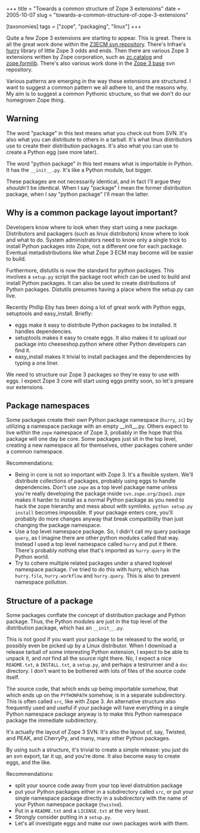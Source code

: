 +++
title = "Towards a common structure of Zope 3 extensions"
date = 2005-10-07
slug = "towards-a-common-structure-of-zope-3-extensions"

[taxonomies]
tags = ["zope", "packaging", "linux"]
+++

Quite a few Zope 3 extensions are starting to appear. This is great.
There is all the great work done within the [Z3ECM svn
repository](http://svn.nuxeo.org/trac/pub/browser/z3lab/). There's
Infrae's [hurry](http://codespeak.net/svn/z3/hurry/trunk) library of
little Zope 3 odds and ends. Then there are various Zope 3 extensions
written by Zope corporation, such as
[zc.catalog](http://svn.zope.org/Sandbox/zc/catalog) and
[zope.formlib](http://svn.zope.org/zope.formlib). There's also various
work done in the [Zope 3 base](http://codespeak.net/svn/z3) svn
repository.

Various patterns are emerging in the way these extensions are
structured. I want to suggest a common pattern we all adhere to, and the
reasons why. My aim is to suggest a common Pythonic structure, so that
we don't do our homegrown Zope thing.

## Warning

The word "package" in this text means what you check out from SVN. It's
also what you can distribute to others in a tarball. It's what linux
distributors use to create their distribution packages. It's also what
you can use to create a Python egg (see more later).

The word "python package" in this text means what is importable in
Python. It has the `__init__.py`. It's like a Python module, but bigger.

These packages are not necessarily identical, and in fact I'll argue
they _shouldn't_ be identical. When I say "package" I mean the former
distribution package, when I say "python package" I'll mean the latter.

## Why is a common package layout important?

Developers know where to look when they start using a new package.
Distributors and packagers (such as linux distributors) know where to
look and what to do. System administrators need to know only a single
trick to install Python packages into Zope, not a different one for each
package. Eventual metadistributions like what Zope 3 ECM may become will
be easier to build.

Furthermore, distutils is now the standard for python packages. This
involves a `setup.py` script the package root which can be used to build
and install Python packages. It can also be used to create distributions
of Python packages. Distutils presumes having a place where the setup.py
can live.

Recently Phillip Eby has been doing a lot of great work with Python
eggs, setuptools and easy_install. Briefly:

- eggs make it easy to distribute Python packages to be installed. It
  handles dependencies.
- setuptools makes it easy to create eggs. It also makes it to upload
  our package into cheeseshop.python where other Python developers can
  find it.
- easy_install makes it trivial to install packages and the dependencies
  by typing a one liner.

We need to structure our Zope 3 packages so they're easy to use with
eggs. I expect Zope 3 core will start using eggs pretty soon, so let's
prepare our extensions.

## Package namespaces

Some packages create their own Python package namespace (`hurry`, `zc`)
by utilizing a namespace package with an empty
<span class="title-ref">\_\_init\_\_.py</span>. Others expect to live
within the `zope` namespace of Zope 3, probably in the hope that this
package will one day be core. Some packages just sit in the top level,
creating a new namespace all for themselves, other packages cohere under
a common namespace.

Recommendations:

- Being in core is not so important with Zope 3. It's a flexible system.
  We'll distribute collections of packages, probably using eggs to
  handle dependencies. Don't use `zope` as a top level package name
  unless you're really developing the package inside
  `svn.zope.org/Zope3`. `zope` makes it harder to install as a normal
  Python package as you need to hack the zope hierarchy and mess about
  with symlinks. `python setup.py install` becomes impossible. If your
  package enters core, you'll probably do more changes anyway that break
  compatibility than just changing the package namespace.
- Use a top level namespace package. So, I didn't call my query package
  `query`, as I imagine there are other python modules called that way.
  Instead I used a top level namespace called `hurry` and put it there.
  There's probably nothing else that's imported as `hurry.query` in the
  Python world.
- Try to cohere multiple related packages under a shared toplevel
  namespace package. I've tried to do this with hurry, which has
  `hurry.file`, `hurry.workflow` and `hurry.query`. This is also to
  prevent namespace pollution.

## Structure of a package

Some packages conflate the concept of distribution package and Python
package. Thus, the Python modules are just in the top level of the
distribution package, which has an `__init__.py`.

This is not good if you want your package to be released to the world,
or possibly even be picked up by a Linux distributor. When I download a
release tarball of some interesting Python extension, I expect to be
able to unpack it, and _not_ find all the source right there. No, I
expect a nice `README.txt`, a `INSTALL.txt`, a `setup.py`, and perhaps a
testrunner and a `doc` directory. I don't want to be bothered with lots
of files of the source code itself.

The source code, that which ends up being importable somehow, that which
ends up on the `PYTHONPATH` somehow, is in a separate subdirectory. This
is often called `src`, like with Zope 3. An alternative structure also
frequently used and useful if your package will have everything in a
single Python namespace package anyway is to make this Python namespace
package the immediate subdirectory.

It's actually the layout of Zope 3 SVN. It's also the layout of, say,
Twisted, and PEAK, and CherryPy, and many, many other Python packages.

By using such a structure, it's trivial to create a simple release: you
just do an svn export, tar it up, and you're done. It also become easy
to create eggs, and the like.

Recommendations:

- split your source code away from your top level distrubtion package
- put your Python packages either in a subdirectory called `src`, or put
  your single namespace package directly in a subdirectory with the name
  of your Python namespace package (`twisted`).
- Put in a `README.txt` and a `LICENSE.txt` at the very least.
- Strongly consider putting in a `setup.py`.
- Let's all investigate eggs and make our own packages work with them.
